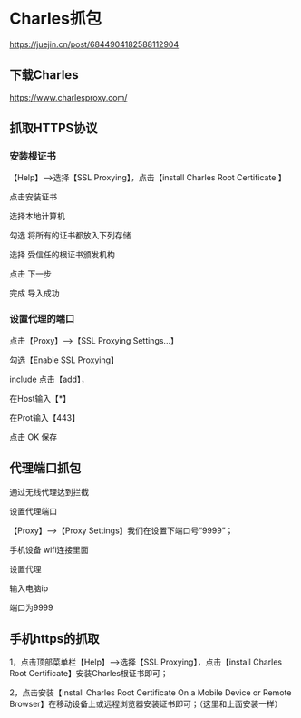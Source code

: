 # Charles抓包



https://juejin.cn/post/6844904182588112904



## 下载Charles

https://www.charlesproxy.com/



## 抓取HTTPS协议

### 安装根证书

【Help】-->选择【SSL Proxying】，点击【install Charles Root Certificate 】

点击安装证书

选择本地计算机

勾选 将所有的证书都放入下列存储

选择 受信任的根证书颁发机构

点击 下一步

完成 导入成功



### 设置代理的端口

点击【Proxy】-->【SSL Proxying Settings...】 

勾选【Enable SSL Proxying】

include 点击【add】，

在Host输入【*】

在Prot输入【443】

点击 OK 保存





## 代理端口抓包



通过无线代理达到拦截



设置代理端口

【Proxy】-->【Proxy Settings】我们在设置下端口号“9999”；

手机设备 wifi连接里面

设置代理

输入电脑ip

端口为9999



## 手机https的抓取

1，点击顶部菜单栏【Help】-->选择【SSL Proxying】，点击【install Charles Root Certificate】安装Charles根证书即可； 

2，点击安装【Install Charles Root Certificate On a Mobile Device or Remote Browser】在移动设备上或远程浏览器安装证书即可；（这里和上面安装一样）

